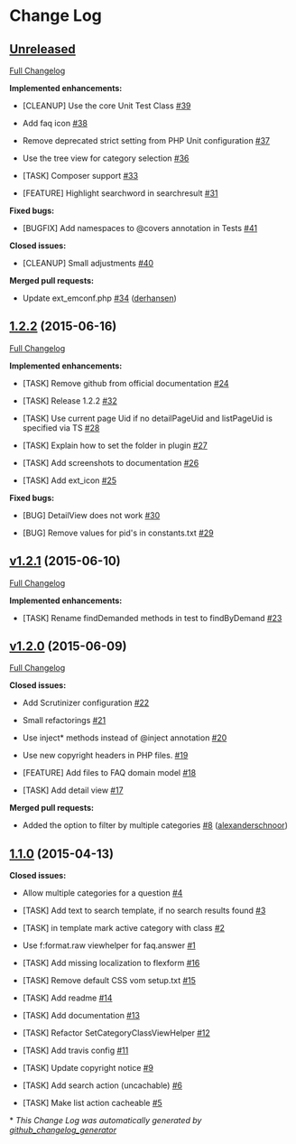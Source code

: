 # Change Log

## [Unreleased](https://github.com/Skyfillers/sf_simple_faq/tree/HEAD)

[Full Changelog](https://github.com/Skyfillers/sf_simple_faq/compare/1.2.2...HEAD)

**Implemented enhancements:**

- \[CLEANUP\] Use the core Unit Test Class [\#39](https://github.com/Skyfillers/sf_simple_faq/issues/39)

- Add faq icon [\#38](https://github.com/Skyfillers/sf_simple_faq/issues/38)

- Remove deprecated strict setting from PHP Unit configuration [\#37](https://github.com/Skyfillers/sf_simple_faq/issues/37)

- Use the tree view for category selection [\#36](https://github.com/Skyfillers/sf_simple_faq/issues/36)

- \[TASK\] Composer support [\#33](https://github.com/Skyfillers/sf_simple_faq/issues/33)

- \[FEATURE\] Highlight searchword in searchresult [\#31](https://github.com/Skyfillers/sf_simple_faq/issues/31)

**Fixed bugs:**

- \[BUGFIX\] Add namespaces to @covers annotation in Tests [\#41](https://github.com/Skyfillers/sf_simple_faq/issues/41)

**Closed issues:**

- \[CLEANUP\] Small adjustments  [\#40](https://github.com/Skyfillers/sf_simple_faq/issues/40)

**Merged pull requests:**

- Update ext\_emconf.php [\#34](https://github.com/Skyfillers/sf_simple_faq/pull/34) ([derhansen](https://github.com/derhansen))

## [1.2.2](https://github.com/Skyfillers/sf_simple_faq/tree/1.2.2) (2015-06-16)

[Full Changelog](https://github.com/Skyfillers/sf_simple_faq/compare/v1.2.1...1.2.2)

**Implemented enhancements:**

- \[TASK\] Remove github from official documentation [\#24](https://github.com/Skyfillers/sf_simple_faq/issues/24)

- \[TASK\] Release 1.2.2 [\#32](https://github.com/Skyfillers/sf_simple_faq/issues/32)

- \[TASK\] Use current page Uid if no detailPageUid and listPageUid is specified via TS [\#28](https://github.com/Skyfillers/sf_simple_faq/issues/28)

- \[TASK\] Explain how to set the folder in plugin [\#27](https://github.com/Skyfillers/sf_simple_faq/issues/27)

- \[TASK\] Add screenshots to documentation [\#26](https://github.com/Skyfillers/sf_simple_faq/issues/26)

- \[TASK\] Add ext\_icon [\#25](https://github.com/Skyfillers/sf_simple_faq/issues/25)

**Fixed bugs:**

- \[BUG\] DetailView does not work [\#30](https://github.com/Skyfillers/sf_simple_faq/issues/30)

- \[BUG\] Remove values for pid's in constants.txt [\#29](https://github.com/Skyfillers/sf_simple_faq/issues/29)

## [v1.2.1](https://github.com/Skyfillers/sf_simple_faq/tree/v1.2.1) (2015-06-10)

[Full Changelog](https://github.com/Skyfillers/sf_simple_faq/compare/v1.2.0...v1.2.1)

**Implemented enhancements:**

- \[TASK\] Rename findDemanded methods in test to findByDemand [\#23](https://github.com/Skyfillers/sf_simple_faq/issues/23)

## [v1.2.0](https://github.com/Skyfillers/sf_simple_faq/tree/v1.2.0) (2015-06-09)

[Full Changelog](https://github.com/Skyfillers/sf_simple_faq/compare/1.1.0...v1.2.0)

**Closed issues:**

- Add Scrutinizer configuration [\#22](https://github.com/Skyfillers/sf_simple_faq/issues/22)

- Small refactorings [\#21](https://github.com/Skyfillers/sf_simple_faq/issues/21)

- Use inject\* methods instead of @inject annotation [\#20](https://github.com/Skyfillers/sf_simple_faq/issues/20)

- Use new copyright headers in PHP files. [\#19](https://github.com/Skyfillers/sf_simple_faq/issues/19)

- \[FEATURE\] Add files to FAQ domain model [\#18](https://github.com/Skyfillers/sf_simple_faq/issues/18)

- \[TASK\] Add detail view [\#17](https://github.com/Skyfillers/sf_simple_faq/issues/17)

**Merged pull requests:**

- Added the option to filter by multiple categories [\#8](https://github.com/Skyfillers/sf_simple_faq/pull/8) ([alexanderschnoor](https://github.com/alexanderschnoor))

## [1.1.0](https://github.com/Skyfillers/sf_simple_faq/tree/1.1.0) (2015-04-13)

**Closed issues:**

- Allow multiple categories for a question [\#4](https://github.com/Skyfillers/sf_simple_faq/issues/4)

- \[TASK\] Add text to search template, if no search results found [\#3](https://github.com/Skyfillers/sf_simple_faq/issues/3)

- \[TASK\] in template mark active category with class [\#2](https://github.com/Skyfillers/sf_simple_faq/issues/2)

- Use f:format.raw viewhelper for faq.answer [\#1](https://github.com/Skyfillers/sf_simple_faq/issues/1)

- \[TASK\] Add missing localization to flexform [\#16](https://github.com/Skyfillers/sf_simple_faq/issues/16)

- \[TASK\] Remove default CSS vom setup.txt [\#15](https://github.com/Skyfillers/sf_simple_faq/issues/15)

- \[TASK\] Add readme [\#14](https://github.com/Skyfillers/sf_simple_faq/issues/14)

- \[TASK\] Add documentation [\#13](https://github.com/Skyfillers/sf_simple_faq/issues/13)

- \[TASK\] Refactor SetCategoryClassViewHelper [\#12](https://github.com/Skyfillers/sf_simple_faq/issues/12)

- \[TASK\] Add travis config [\#11](https://github.com/Skyfillers/sf_simple_faq/issues/11)

- \[TASK\] Update copyright notice [\#9](https://github.com/Skyfillers/sf_simple_faq/issues/9)

- \[TASK\] Add search action \(uncachable\) [\#6](https://github.com/Skyfillers/sf_simple_faq/issues/6)

- \[TASK\] Make list action cacheable [\#5](https://github.com/Skyfillers/sf_simple_faq/issues/5)



\* *This Change Log was automatically generated by [github_changelog_generator](https://github.com/skywinder/Github-Changelog-Generator)*